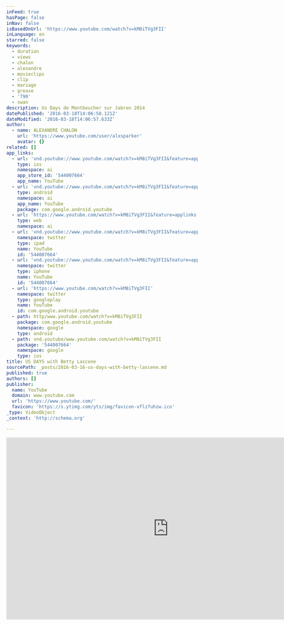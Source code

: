 ```yaml
---
inFeed: true
hasPage: false
inNav: false
isBasedOnUrl: 'https://www.youtube.com/watch?v=kM8iTVg3FII'
inLanguage: en
starred: false
keywords:
  - duration
  - views
  - chalon
  - alexandre
  - movieclips
  - clip
  - mariage
  - grease
  - '790'
  - swan
description: Us Days de Montboucher sur Jabron 2014
datePublished: '2016-03-18T14:06:58.121Z'
dateModified: '2016-03-18T14:06:57.633Z'
author:
  - name: ALEXANDRE CHALON
    url: 'https://www.youtube.com/user/alxsparker'
    avatar: {}
related: []
app_links:
  - url: 'vnd.youtube://www.youtube.com/watch?v=kM8iTVg3FII&feature=applinks'
    type: ios
    namespace: ai
    app_store_id: '544007664'
    app_name: YouTube
  - url: 'vnd.youtube://www.youtube.com/watch?v=kM8iTVg3FII&feature=applinks'
    type: android
    namespace: ai
    app_name: YouTube
    package: com.google.android.youtube
  - url: 'https://www.youtube.com/watch?v=kM8iTVg3FII&feature=applinks'
    type: web
    namespace: ai
  - url: 'vnd.youtube://www.youtube.com/watch?v=kM8iTVg3FII&feature=applinks'
    namespace: twitter
    type: ipad
    name: YouTube
    id: '544007664'
  - url: 'vnd.youtube://www.youtube.com/watch?v=kM8iTVg3FII&feature=applinks'
    namespace: twitter
    type: iphone
    name: YouTube
    id: '544007664'
  - url: 'https://www.youtube.com/watch?v=kM8iTVg3FII'
    namespace: twitter
    type: googleplay
    name: YouTube
    id: com.google.android.youtube
  - path: http/www.youtube.com/watch?v=kM8iTVg3FII
    package: com.google.android.youtube
    namespace: google
    type: android
  - path: vnd.youtube/www.youtube.com/watch?v=kM8iTVg3FII
    package: '544007664'
    namespace: google
    type: ios
title: US DAYS with Betty Lascene
sourcePath: _posts/2016-03-16-us-days-with-betty-lascene.md
published: true
authors: []
publisher:
  name: YouTube
  domain: www.youtube.com
  url: 'https://www.youtube.com/'
  favicon: 'https://s.ytimg.com/yts/img/favicon-vflz7uhzw.ico'
_type: VideoObject
_context: 'http://schema.org'

---
```

<iframe src="https://cdn.embedly.com/widgets/media.html?src=https%3A%2F%2Fwww.youtube.com%2Fembed%2FkM8iTVg3FII%3Ffeature%3Doembed&amp;url=https%3A%2F%2Fwww.youtube.com%2Fwatch%3Fv%3DkM8iTVg3FII&amp;image=https%3A%2F%2Fi.ytimg.com%2Fvi%2FkM8iTVg3FII%2Fhqdefault.jpg&amp;key=b7d04c9b404c499eba89ee7072e1c4f7&amp;type=text%2Fhtml&amp;schema=youtube" width="854" height="480" scrolling="no" frameborder="0" allowfullscreen="allowfullscreen" style=""></iframe>